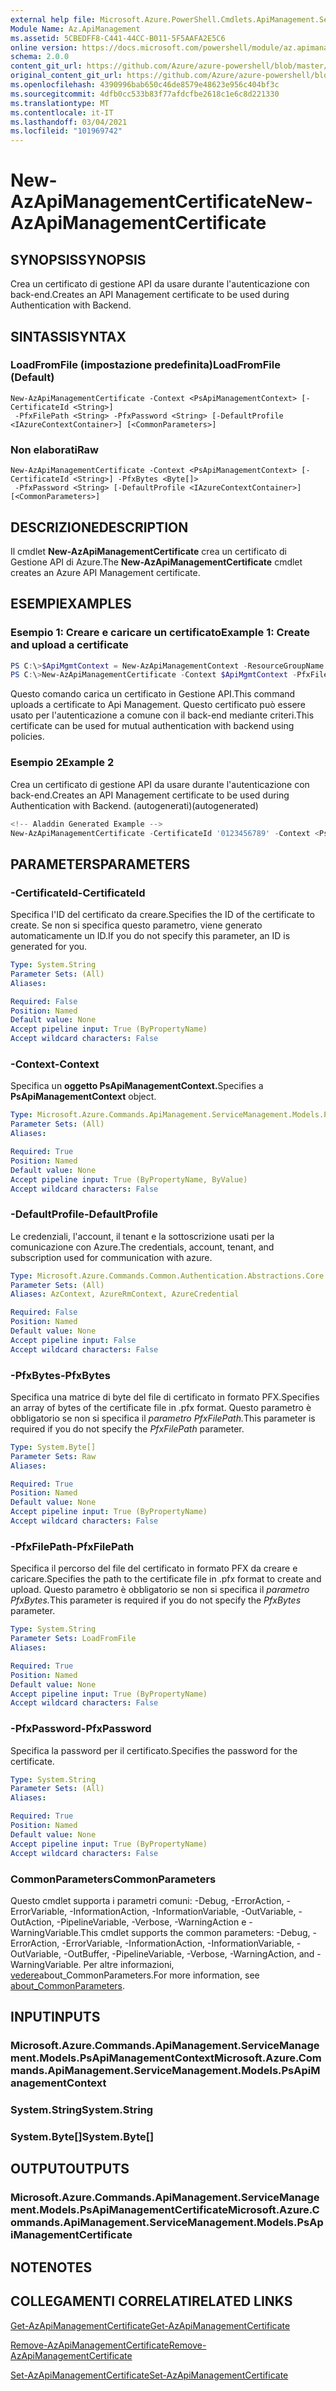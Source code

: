 ```yaml
---
external help file: Microsoft.Azure.PowerShell.Cmdlets.ApiManagement.ServiceManagement.dll-Help.xml
Module Name: Az.ApiManagement
ms.assetid: 5CBEDFF8-C441-44CC-B011-5F5AAFA2E5C6
online version: https://docs.microsoft.com/powershell/module/az.apimanagement/new-azapimanagementcertificate
schema: 2.0.0
content_git_url: https://github.com/Azure/azure-powershell/blob/master/src/ApiManagement/ApiManagement/help/New-AzApiManagementCertificate.md
original_content_git_url: https://github.com/Azure/azure-powershell/blob/master/src/ApiManagement/ApiManagement/help/New-AzApiManagementCertificate.md
ms.openlocfilehash: 4390996bab650c46de8579e48623e956c404bf3c
ms.sourcegitcommit: 4dfb0cc533b83f77afdcfbe2618c1e6c8d221330
ms.translationtype: MT
ms.contentlocale: it-IT
ms.lasthandoff: 03/04/2021
ms.locfileid: "101969742"
---
```

# <span data-ttu-id="eac82-101">New-AzApiManagementCertificate</span><span class="sxs-lookup"><span data-stu-id="eac82-101">New-AzApiManagementCertificate</span></span>

## <span data-ttu-id="eac82-102">SYNOPSIS</span><span class="sxs-lookup"><span data-stu-id="eac82-102">SYNOPSIS</span></span>
<span data-ttu-id="eac82-103">Crea un certificato di gestione API da usare durante l'autenticazione con back-end.</span><span class="sxs-lookup"><span data-stu-id="eac82-103">Creates an API Management certificate to be used during Authentication with Backend.</span></span>

## <span data-ttu-id="eac82-104">SINTASSI</span><span class="sxs-lookup"><span data-stu-id="eac82-104">SYNTAX</span></span>

### <span data-ttu-id="eac82-105">LoadFromFile (impostazione predefinita)</span><span class="sxs-lookup"><span data-stu-id="eac82-105">LoadFromFile (Default)</span></span>
```
New-AzApiManagementCertificate -Context <PsApiManagementContext> [-CertificateId <String>]
 -PfxFilePath <String> -PfxPassword <String> [-DefaultProfile <IAzureContextContainer>] [<CommonParameters>]
```

### <span data-ttu-id="eac82-106">Non elaborati</span><span class="sxs-lookup"><span data-stu-id="eac82-106">Raw</span></span>
```
New-AzApiManagementCertificate -Context <PsApiManagementContext> [-CertificateId <String>] -PfxBytes <Byte[]>
 -PfxPassword <String> [-DefaultProfile <IAzureContextContainer>] [<CommonParameters>]
```

## <span data-ttu-id="eac82-107">DESCRIZIONE</span><span class="sxs-lookup"><span data-stu-id="eac82-107">DESCRIPTION</span></span>
<span data-ttu-id="eac82-108">Il cmdlet **New-AzApiManagementCertificate** crea un certificato di Gestione API di Azure.</span><span class="sxs-lookup"><span data-stu-id="eac82-108">The **New-AzApiManagementCertificate** cmdlet creates an Azure API Management certificate.</span></span>

## <span data-ttu-id="eac82-109">ESEMPI</span><span class="sxs-lookup"><span data-stu-id="eac82-109">EXAMPLES</span></span>

### <span data-ttu-id="eac82-110">Esempio 1: Creare e caricare un certificato</span><span class="sxs-lookup"><span data-stu-id="eac82-110">Example 1: Create and upload a certificate</span></span>
```powershell
PS C:\>$ApiMgmtContext = New-AzApiManagementContext -ResourceGroupName "Api-Default-WestUS" -ServiceName "contoso"
PS C:\>New-AzApiManagementCertificate -Context $ApiMgmtContext -PfxFilePath "C:\contoso\certificates\apimanagement.pfx" -PfxPassword "1111"
```

<span data-ttu-id="eac82-111">Questo comando carica un certificato in Gestione API.</span><span class="sxs-lookup"><span data-stu-id="eac82-111">This command uploads a certificate to Api Management.</span></span> <span data-ttu-id="eac82-112">Questo certificato può essere usato per l'autenticazione a comune con il back-end mediante criteri.</span><span class="sxs-lookup"><span data-stu-id="eac82-112">This certificate can be used for mutual authentication with backend using policies.</span></span>

### <span data-ttu-id="eac82-113">Esempio 2</span><span class="sxs-lookup"><span data-stu-id="eac82-113">Example 2</span></span>

<span data-ttu-id="eac82-114">Crea un certificato di gestione API da usare durante l'autenticazione con back-end.</span><span class="sxs-lookup"><span data-stu-id="eac82-114">Creates an API Management certificate to be used during Authentication with Backend.</span></span> <span data-ttu-id="eac82-115">(autogenerati)</span><span class="sxs-lookup"><span data-stu-id="eac82-115">(autogenerated)</span></span>

```powershell
<!-- Aladdin Generated Example --> 
New-AzApiManagementCertificate -CertificateId '0123456789' -Context <PsApiManagementContext> -PfxFilePath 'C:\contoso\certificates\apimanagement.pfx' -PfxPassword '1111'
```

## <span data-ttu-id="eac82-116">PARAMETERS</span><span class="sxs-lookup"><span data-stu-id="eac82-116">PARAMETERS</span></span>

### <span data-ttu-id="eac82-117">-CertificateId</span><span class="sxs-lookup"><span data-stu-id="eac82-117">-CertificateId</span></span>
<span data-ttu-id="eac82-118">Specifica l'ID del certificato da creare.</span><span class="sxs-lookup"><span data-stu-id="eac82-118">Specifies the ID of the certificate to create.</span></span>
<span data-ttu-id="eac82-119">Se non si specifica questo parametro, viene generato automaticamente un ID.</span><span class="sxs-lookup"><span data-stu-id="eac82-119">If you do not specify this parameter, an ID is generated for you.</span></span>

```yaml
Type: System.String
Parameter Sets: (All)
Aliases:

Required: False
Position: Named
Default value: None
Accept pipeline input: True (ByPropertyName)
Accept wildcard characters: False
```

### <span data-ttu-id="eac82-120">-Context</span><span class="sxs-lookup"><span data-stu-id="eac82-120">-Context</span></span>
<span data-ttu-id="eac82-121">Specifica un **oggetto PsApiManagementContext.**</span><span class="sxs-lookup"><span data-stu-id="eac82-121">Specifies a **PsApiManagementContext** object.</span></span>

```yaml
Type: Microsoft.Azure.Commands.ApiManagement.ServiceManagement.Models.PsApiManagementContext
Parameter Sets: (All)
Aliases:

Required: True
Position: Named
Default value: None
Accept pipeline input: True (ByPropertyName, ByValue)
Accept wildcard characters: False
```

### <span data-ttu-id="eac82-122">-DefaultProfile</span><span class="sxs-lookup"><span data-stu-id="eac82-122">-DefaultProfile</span></span>
<span data-ttu-id="eac82-123">Le credenziali, l'account, il tenant e la sottoscrizione usati per la comunicazione con Azure.</span><span class="sxs-lookup"><span data-stu-id="eac82-123">The credentials, account, tenant, and subscription used for communication with azure.</span></span>

```yaml
Type: Microsoft.Azure.Commands.Common.Authentication.Abstractions.Core.IAzureContextContainer
Parameter Sets: (All)
Aliases: AzContext, AzureRmContext, AzureCredential

Required: False
Position: Named
Default value: None
Accept pipeline input: False
Accept wildcard characters: False
```

### <span data-ttu-id="eac82-124">-PfxBytes</span><span class="sxs-lookup"><span data-stu-id="eac82-124">-PfxBytes</span></span>
<span data-ttu-id="eac82-125">Specifica una matrice di byte del file di certificato in formato PFX.</span><span class="sxs-lookup"><span data-stu-id="eac82-125">Specifies an array of bytes of the certificate file in .pfx format.</span></span>
<span data-ttu-id="eac82-126">Questo parametro è obbligatorio se non si specifica il *parametro PfxFilePath.*</span><span class="sxs-lookup"><span data-stu-id="eac82-126">This parameter is required if you do not specify the *PfxFilePath* parameter.</span></span>

```yaml
Type: System.Byte[]
Parameter Sets: Raw
Aliases:

Required: True
Position: Named
Default value: None
Accept pipeline input: True (ByPropertyName)
Accept wildcard characters: False
```

### <span data-ttu-id="eac82-127">-PfxFilePath</span><span class="sxs-lookup"><span data-stu-id="eac82-127">-PfxFilePath</span></span>
<span data-ttu-id="eac82-128">Specifica il percorso del file del certificato in formato PFX da creare e caricare.</span><span class="sxs-lookup"><span data-stu-id="eac82-128">Specifies the path to the certificate file in .pfx format to create and upload.</span></span>
<span data-ttu-id="eac82-129">Questo parametro è obbligatorio se non si specifica il *parametro PfxBytes.*</span><span class="sxs-lookup"><span data-stu-id="eac82-129">This parameter is required if you do not specify the *PfxBytes* parameter.</span></span>

```yaml
Type: System.String
Parameter Sets: LoadFromFile
Aliases:

Required: True
Position: Named
Default value: None
Accept pipeline input: True (ByPropertyName)
Accept wildcard characters: False
```

### <span data-ttu-id="eac82-130">-PfxPassword</span><span class="sxs-lookup"><span data-stu-id="eac82-130">-PfxPassword</span></span>
<span data-ttu-id="eac82-131">Specifica la password per il certificato.</span><span class="sxs-lookup"><span data-stu-id="eac82-131">Specifies the password for the certificate.</span></span>

```yaml
Type: System.String
Parameter Sets: (All)
Aliases:

Required: True
Position: Named
Default value: None
Accept pipeline input: True (ByPropertyName)
Accept wildcard characters: False
```

### <span data-ttu-id="eac82-132">CommonParameters</span><span class="sxs-lookup"><span data-stu-id="eac82-132">CommonParameters</span></span>
<span data-ttu-id="eac82-133">Questo cmdlet supporta i parametri comuni: -Debug, -ErrorAction, -ErrorVariable, -InformationAction, -InformationVariable, -OutVariable, -OutAction, -PipelineVariable, -Verbose, -WarningAction e -WarningVariable.</span><span class="sxs-lookup"><span data-stu-id="eac82-133">This cmdlet supports the common parameters: -Debug, -ErrorAction, -ErrorVariable, -InformationAction, -InformationVariable, -OutVariable, -OutBuffer, -PipelineVariable, -Verbose, -WarningAction, and -WarningVariable.</span></span> <span data-ttu-id="eac82-134">Per altre informazioni, [vedere](http://go.microsoft.com/fwlink/?LinkID=113216)about_CommonParameters.</span><span class="sxs-lookup"><span data-stu-id="eac82-134">For more information, see [about_CommonParameters](http://go.microsoft.com/fwlink/?LinkID=113216).</span></span>

## <span data-ttu-id="eac82-135">INPUT</span><span class="sxs-lookup"><span data-stu-id="eac82-135">INPUTS</span></span>

### <span data-ttu-id="eac82-136">Microsoft.Azure.Commands.ApiManagement.ServiceManagement.Models.PsApiManagementContext</span><span class="sxs-lookup"><span data-stu-id="eac82-136">Microsoft.Azure.Commands.ApiManagement.ServiceManagement.Models.PsApiManagementContext</span></span>

### <span data-ttu-id="eac82-137">System.String</span><span class="sxs-lookup"><span data-stu-id="eac82-137">System.String</span></span>

### <span data-ttu-id="eac82-138">System.Byte[]</span><span class="sxs-lookup"><span data-stu-id="eac82-138">System.Byte[]</span></span>

## <span data-ttu-id="eac82-139">OUTPUT</span><span class="sxs-lookup"><span data-stu-id="eac82-139">OUTPUTS</span></span>

### <span data-ttu-id="eac82-140">Microsoft.Azure.Commands.ApiManagement.ServiceManagement.Models.PsApiManagementCertificate</span><span class="sxs-lookup"><span data-stu-id="eac82-140">Microsoft.Azure.Commands.ApiManagement.ServiceManagement.Models.PsApiManagementCertificate</span></span>

## <span data-ttu-id="eac82-141">NOTE</span><span class="sxs-lookup"><span data-stu-id="eac82-141">NOTES</span></span>

## <span data-ttu-id="eac82-142">COLLEGAMENTI CORRELATI</span><span class="sxs-lookup"><span data-stu-id="eac82-142">RELATED LINKS</span></span>

[<span data-ttu-id="eac82-143">Get-AzApiManagementCertificate</span><span class="sxs-lookup"><span data-stu-id="eac82-143">Get-AzApiManagementCertificate</span></span>](./Get-AzApiManagementCertificate.md)

[<span data-ttu-id="eac82-144">Remove-AzApiManagementCertificate</span><span class="sxs-lookup"><span data-stu-id="eac82-144">Remove-AzApiManagementCertificate</span></span>](./Remove-AzApiManagementCertificate.md)

[<span data-ttu-id="eac82-145">Set-AzApiManagementCertificate</span><span class="sxs-lookup"><span data-stu-id="eac82-145">Set-AzApiManagementCertificate</span></span>](./Set-AzApiManagementCertificate.md)


